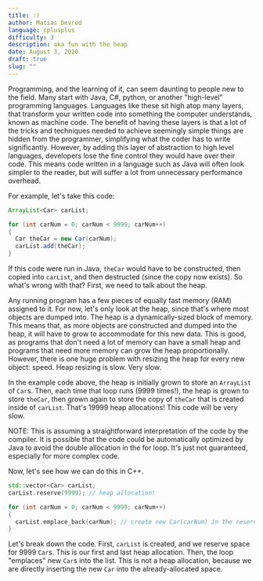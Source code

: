 ```yaml
---
title: :)
author: Matias Devred
language: cplusplus
difficulty: 3
description: aka fun with the heap
date: August 3, 2020
draft: true
slug: ""
---
```

Programming, and the learning of it, can seem daunting to people new to the field. Many start with Java, C#, python, or another "high-level" programming languages. Languages like these sit high atop many layers, that transform your written code into something the computer understands, known as machine code. The benefit of having these layers is that a lot of the tricks and techniques needed to achieve seemingly simple things are hidden from the programmer, simplifying what the coder has to write significantly. However, by adding this layer of abstraction to high level languages, developers lose the fine control they would have over their code. This means code written in a language such as Java will often look simpler to the reader, but will suffer a lot from unnecessary performance overhead.

For example, let's take this code:

```java
ArrayList<Car> carList;

for (int carNum = 0; carNum < 9999; carNum++)
{
  Car theCar = new Car(carNum);
  carList.add(theCar);
}
```

If this code were run in Java, `theCar` would have to be constructed, then copied into `carList`, and then destructed (since the copy now exists). So what's wrong with that? First, we need to talk about the heap.

Any running program has a few pieces of equally fast memory (RAM) assigned to it. For now, let's only look at the heap, since that's where most objects are dumped into. The heap is a dynamically-sized block of memory. This means that, as more objects are constructed and dumped into the heap, it will have to grow to accommodate for this new data. This is good, as programs that don't need a lot of memory can have a small heap and programs that need more memory can grow the heap proportionally. However, there is one huge problem with resizing the heap for every new object: speed. Heap resizing is slow. Very slow.

In the example code above, the heap is initially grown to store an `ArrayList` of `Car`s. Then, each time that loop runs (9999 times!), the heap is grown to store `theCar`, then grown again to store the copy of `theCar` that is created inside of `carList`. That's 19999 heap allocations! This code will be very slow.

NOTE: This is assuming a straightforward interpretation of the code by the compiler. It is possible that the code could be automatically optimized by Java to avoid the double allocation in the for loop. It's just not guaranteed, especially for more complex code.

Now, let's see how we can do this in C++.

```cpp
std::vector<Car> carList;
carList.reserve(9999); // heap allocation!

for (int carNum = 0; carNum < 9999; carNum++)
{
  carList.emplace_back(carNum); // create new Car(carNum) in the reserved space
}
```

Let's break down the code. First, `carList` is created, and we reserve space for 9999 `Car`s. This is our first and last heap allocation. Then, the loop "emplaces" new `Car`s into the list. This is not a heap allocation, because we are directly inserting the new `Car` into the already-allocated space.